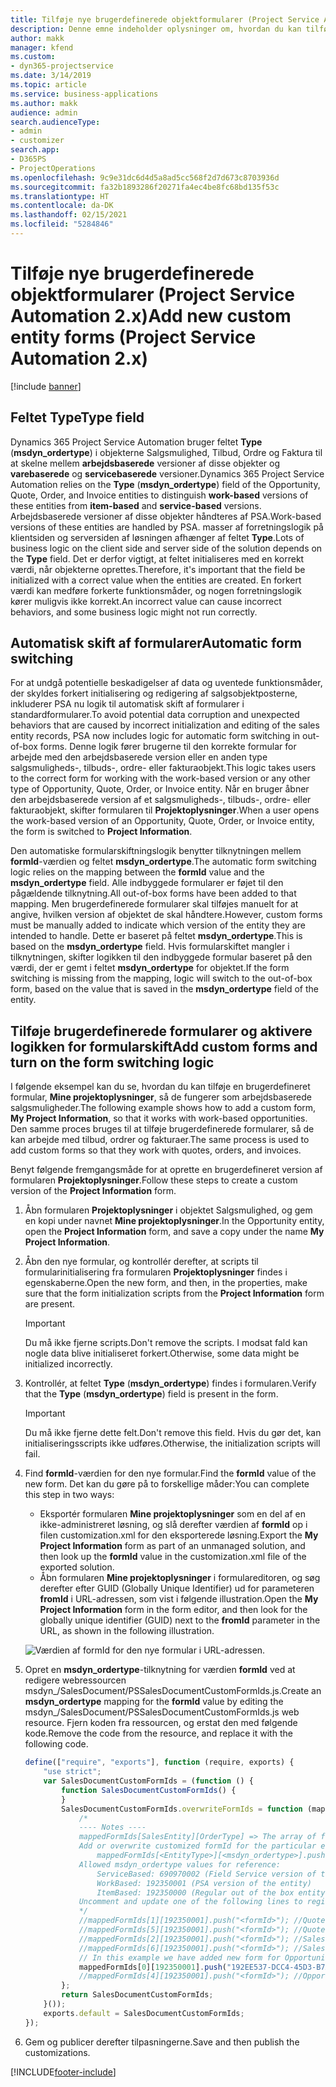 ```yaml
---
title: Tilføje nye brugerdefinerede objektformularer (Project Service Automation 2.x)
description: Denne emne indeholder oplysninger om, hvordan du kan tilføje brugerdefinerede objektformularer for salgsmuligheder, tilbud, ordrer eller fakturaer i Dynamics 365 Project Service Automation 2.x.
author: makk
manager: kfend
ms.custom:
- dyn365-projectservice
ms.date: 3/14/2019
ms.topic: article
ms.service: business-applications
ms.author: makk
audience: admin
search.audienceType:
- admin
- customizer
search.app:
- D365PS
- ProjectOperations
ms.openlocfilehash: 9c9e31dc6d4d5a8ad5cc568f2d7d673c8703936d
ms.sourcegitcommit: fa32b1893286f20271fa4ec4be8fc68bd135f53c
ms.translationtype: HT
ms.contentlocale: da-DK
ms.lasthandoff: 02/15/2021
ms.locfileid: "5284846"
---
```

# <a name="add-new-custom-entity-forms-project-service-automation-2x"></a><span data-ttu-id="32378-103">Tilføje nye brugerdefinerede objektformularer (Project Service Automation 2.x)</span><span class="sxs-lookup"><span data-stu-id="32378-103">Add new custom entity forms (Project Service Automation 2.x)</span></span>

[!include [banner](../../includes/psa-now-project-operations.md)]

## <a name="type-field"></a><span data-ttu-id="32378-104">Feltet Type</span><span class="sxs-lookup"><span data-stu-id="32378-104">Type field</span></span> 

<span data-ttu-id="32378-105">Dynamics 365 Project Service Automation bruger feltet **Type** (**msdyn\_ordertype**) i objekterne Salgsmulighed, Tilbud, Ordre og Faktura til at skelne mellem **arbejdsbaserede** versioner af disse objekter og **varebaserede** og **servicebaserede** versioner.</span><span class="sxs-lookup"><span data-stu-id="32378-105">Dynamics 365 Project Service Automation relies on the **Type** (**msdyn\_ordertype**) field of the Opportunity, Quote, Order, and Invoice entities to distinguish **work-based** versions of these entities from **item-based** and **service-based** versions.</span></span> <span data-ttu-id="32378-106">Arbejdsbaserede versioner af disse objekter håndteres af PSA.</span><span class="sxs-lookup"><span data-stu-id="32378-106">Work-based versions of these entities are handled by PSA.</span></span> <span data-ttu-id="32378-107">masser af forretningslogik på klientsiden og serversiden af løsningen afhænger af feltet **Type**.</span><span class="sxs-lookup"><span data-stu-id="32378-107">Lots of business logic on the client side and server side of the solution depends on the **Type** field.</span></span> <span data-ttu-id="32378-108">Det er derfor vigtigt, at feltet initialiseres med en korrekt værdi, når objekterne oprettes.</span><span class="sxs-lookup"><span data-stu-id="32378-108">Therefore, it's important that the field be initialized with a correct value when the entities are created.</span></span> <span data-ttu-id="32378-109">En forkert værdi kan medføre forkerte funktionsmåder, og nogen forretningslogik kører muligvis ikke korrekt.</span><span class="sxs-lookup"><span data-stu-id="32378-109">An incorrect value can cause incorrect behaviors, and some business logic might not run correctly.</span></span>

## <a name="automatic-form-switching"></a><span data-ttu-id="32378-110">Automatisk skift af formularer</span><span class="sxs-lookup"><span data-stu-id="32378-110">Automatic form switching</span></span>

<span data-ttu-id="32378-111">For at undgå potentielle beskadigelser af data og uventede funktionsmåder, der skyldes forkert initialisering og redigering af salgsobjektposterne, inkluderer PSA nu logik til automatisk skift af formularer i standardformularer.</span><span class="sxs-lookup"><span data-stu-id="32378-111">To avoid potential data corruption and unexpected behaviors that are caused by incorrect initialization and editing of the sales entity records, PSA now includes logic for automatic form switching in out-of-box forms.</span></span> <span data-ttu-id="32378-112">Denne logik fører brugerne til den korrekte formular for arbejde med den arbejdsbaserede version eller en anden type salgsmuligheds-, tilbuds-, ordre- eller fakturaobjekt.</span><span class="sxs-lookup"><span data-stu-id="32378-112">This logic takes users to the correct form for working with the work-based version or any other type of Opportunity, Quote, Order, or Invoice entity.</span></span> <span data-ttu-id="32378-113">Når en bruger åbner den arbejdsbaserede version af et salgsmuligheds-, tilbuds-, ordre- eller fakturaobjekt, skifter formularen til **Projektoplysninger**.</span><span class="sxs-lookup"><span data-stu-id="32378-113">When a user opens the work-based version of an Opportunity, Quote, Order, or Invoice entity, the form is switched to **Project Information**.</span></span>

<span data-ttu-id="32378-114">Den automatiske formularskiftningslogik benytter tilknytningen mellem **formId**-værdien og feltet **msdyn\_ordertype**.</span><span class="sxs-lookup"><span data-stu-id="32378-114">The automatic form switching logic relies on the mapping between the **formId** value and the **msdyn\_ordertype** field.</span></span> <span data-ttu-id="32378-115">Alle indbyggede formularer er føjet til den pågældende tilknytning.</span><span class="sxs-lookup"><span data-stu-id="32378-115">All out-of-box forms have been added to that mapping.</span></span> <span data-ttu-id="32378-116">Men brugerdefinerede formularer skal tilføjes manuelt for at angive, hvilken version af objektet de skal håndtere.</span><span class="sxs-lookup"><span data-stu-id="32378-116">However, custom forms must be manually added to indicate which version of the entity they are intended to handle.</span></span> <span data-ttu-id="32378-117">Dette er baseret på feltet **msdyn\_ordertype**.</span><span class="sxs-lookup"><span data-stu-id="32378-117">This is based on the **msdyn\_ordertype** field.</span></span> <span data-ttu-id="32378-118">Hvis formularskiftet mangler i tilknytningen, skifter logikken til den indbyggede formular baseret på den værdi, der er gemt i feltet **msdyn\_ordertype** for objektet.</span><span class="sxs-lookup"><span data-stu-id="32378-118">If the form switching is missing from the mapping, logic will switch to the out-of-box form, based on the value that is saved in the **msdyn\_ordertype** field of the entity.</span></span>

## <a name="add-custom-forms-and-turn-on-the-form-switching-logic"></a><span data-ttu-id="32378-119">Tilføje brugerdefinerede formularer og aktivere logikken for formularskift</span><span class="sxs-lookup"><span data-stu-id="32378-119">Add custom forms and turn on the form switching logic</span></span>

<span data-ttu-id="32378-120">I følgende eksempel kan du se, hvordan du kan tilføje en brugerdefineret formular, **Mine projektoplysninger**, så de fungerer som arbejdsbaserede salgsmuligheder.</span><span class="sxs-lookup"><span data-stu-id="32378-120">The following example shows how to add a custom form, **My Project Information**, so that it works with work-based opportunities.</span></span> <span data-ttu-id="32378-121">Den samme proces bruges til at tilføje brugerdefinerede formularer, så de kan arbejde med tilbud, ordrer og fakturaer.</span><span class="sxs-lookup"><span data-stu-id="32378-121">The same process is used to add custom forms so that they work with quotes, orders, and invoices.</span></span>

<span data-ttu-id="32378-122">Benyt følgende fremgangsmåde for at oprette en brugerdefineret version af formularen **Projektoplysninger**.</span><span class="sxs-lookup"><span data-stu-id="32378-122">Follow these steps to create a custom version of the **Project Information** form.</span></span>

1. <span data-ttu-id="32378-123">Åbn formularen **Projektoplysninger** i objektet Salgsmulighed, og gem en kopi under navnet **Mine projektoplysninger**.</span><span class="sxs-lookup"><span data-stu-id="32378-123">In the Opportunity entity, open the **Project Information** form, and save a copy under the name **My Project Information**.</span></span>
2. <span data-ttu-id="32378-124">Åbn den nye formular, og kontrollér derefter, at scripts til formularinitialisering fra formularen **Projektoplysninger** findes i egenskaberne.</span><span class="sxs-lookup"><span data-stu-id="32378-124">Open the new form, and then, in the properties, make sure that the form initialization scripts from the **Project Information** form are present.</span></span> 

    > [!IMPORTANT]
    > <span data-ttu-id="32378-125">Du må ikke fjerne scripts.</span><span class="sxs-lookup"><span data-stu-id="32378-125">Don't remove the scripts.</span></span> <span data-ttu-id="32378-126">I modsat fald kan nogle data blive initialiseret forkert.</span><span class="sxs-lookup"><span data-stu-id="32378-126">Otherwise, some data might be initialized incorrectly.</span></span>

3. <span data-ttu-id="32378-127">Kontrollér, at feltet **Type** (**msdyn\_ordertype**) findes i formularen.</span><span class="sxs-lookup"><span data-stu-id="32378-127">Verify that the **Type** (**msdyn\_ordertype**) field is present in the form.</span></span> 

    > [!IMPORTANT]
    > <span data-ttu-id="32378-128">Du må ikke fjerne dette felt.</span><span class="sxs-lookup"><span data-stu-id="32378-128">Don't remove this field.</span></span> <span data-ttu-id="32378-129">Hvis du gør det, kan initialiseringsscripts ikke udføres.</span><span class="sxs-lookup"><span data-stu-id="32378-129">Otherwise, the initialization scripts will fail.</span></span>

4. <span data-ttu-id="32378-130">Find **formId**-værdien for den nye formular.</span><span class="sxs-lookup"><span data-stu-id="32378-130">Find the **formId** value of the new form.</span></span> <span data-ttu-id="32378-131">Det kan du gøre på to forskellige måder:</span><span class="sxs-lookup"><span data-stu-id="32378-131">You can complete this step in two ways:</span></span>

    - <span data-ttu-id="32378-132">Eksportér formularen **Mine projektoplysninger** som en del af en ikke-administreret løsning, og slå derefter værdien af **formId** op i filen customization.xml for den eksporterede løsning.</span><span class="sxs-lookup"><span data-stu-id="32378-132">Export the **My Project Information** form as part of an unmanaged solution, and then look up the **formId** value in the customization.xml file of the exported solution.</span></span>
    - <span data-ttu-id="32378-133">Åbn formularen **Mine projektoplysninger** i formulareditoren, og søg derefter efter GUID (Globally Unique Identifier) ud for parameteren **fromId** i URL-adressen, som vist i følgende illustration.</span><span class="sxs-lookup"><span data-stu-id="32378-133">Open the **My Project Information** form in the form editor, and then look for the globally unique identifier (GUID) next to the **fromId** parameter in the URL, as shown in the following illustration.</span></span>

    ![Værdien af formId for den nye formular i URL-adressen.](media/how-to-add-custom-forms-in-v2.0.png)

5. <span data-ttu-id="32378-135">Opret en **msdyn\_ordertype**-tilknytning for værdien **formId** ved at redigere webressourcen msdyn\_/SalesDocument/PSSalesDocumentCustomFormIds.js.</span><span class="sxs-lookup"><span data-stu-id="32378-135">Create an **msdyn\_ordertype** mapping for the **formId** value by editing the msdyn\_/SalesDocument/PSSalesDocumentCustomFormIds.js web resource.</span></span> <span data-ttu-id="32378-136">Fjern koden fra ressourcen, og erstat den med følgende kode.</span><span class="sxs-lookup"><span data-stu-id="32378-136">Remove the code from the resource, and replace it with the following code.</span></span>

    ```javascript
    define(["require", "exports"], function (require, exports) {
        "use strict";
        var SalesDocumentCustomFormIds = (function () {
            function SalesDocumentCustomFormIds() {
            }
            SalesDocumentCustomFormIds.overwriteFormIds = function (mappedFormIds) {
                /*
                ---- Notes ----
                mappedFormIds[SalesEntity][OrderType] => The array of forms IDs that support particular entity and order type
                Add or overwrite customized formId for the particular entity and order type by calling:
                    mappedFormIds[<EntityType>][<msdyn_ordertype>].push("<formId>");
                Allowed msdyn_ordertype values for reference:
                    ServiceBased: 690970002 (Field Service version of the entity)
                    WorkBased: 192350001 (PSA version of the entity)
                    ItemBased: 192350000 (Regular out of the box entity)
                Uncomment and update one of the following lines to register custom PSA form for required entity:
                */      
                //mappedFormIds[1][192350001].push("<formId>"); //Quote
                //mappedFormIds[5][192350001].push("<formId>"); //Quote Line
                //mappedFormIds[2][192350001].push("<formId>"); //Sales Order
                //mappedFormIds[6][192350001].push("<formId>"); //Sales Order Line
                // In this example we have added new form for Opportunity
                mappedFormIds[0][192350001].push("192EE537-DCC4-45D3-B7AF-EA694B9113D2"); //Opportunity
                //mappedFormIds[4][192350001].push("<formId>"); //Opportunity Line
            };
            return SalesDocumentCustomFormIds;
        }());
        exports.default = SalesDocumentCustomFormIds;
    });
    ```

6. <span data-ttu-id="32378-137">Gem og publicer derefter tilpasningerne.</span><span class="sxs-lookup"><span data-stu-id="32378-137">Save and then publish the customizations.</span></span>


[!INCLUDE[footer-include](../../includes/footer-banner.md)]